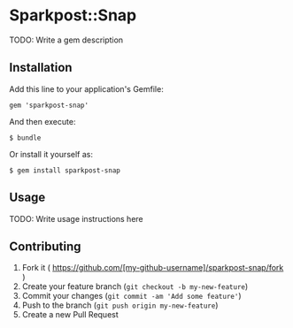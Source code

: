 # Sparkpost::Snap

TODO: Write a gem description

## Installation

Add this line to your application's Gemfile:

    gem 'sparkpost-snap'

And then execute:

    $ bundle

Or install it yourself as:

    $ gem install sparkpost-snap

## Usage

TODO: Write usage instructions here

## Contributing

1. Fork it ( https://github.com/[my-github-username]/sparkpost-snap/fork )
2. Create your feature branch (`git checkout -b my-new-feature`)
3. Commit your changes (`git commit -am 'Add some feature'`)
4. Push to the branch (`git push origin my-new-feature`)
5. Create a new Pull Request

